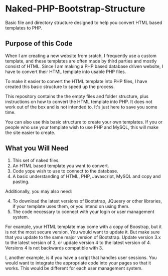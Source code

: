 # Naked-PHP-Bootstrap-Structure
Basic file and directory structure designed to help you convert HTML based templates to PHP.

## Purpose of this Code
When I am creating a new website from sratch, I frequently use a custom template, and these templates are often made by third parties and mostly consist of HTML. Since I am making a PHP based database driven website, I have to convert their HTML template into usable PHP files.

To make it easier to convert the HTML template into PHP files, I have created this basic structure to speed up the process.

This repository contains the the empty files and folder structure, plus instructions on how to convert the HTML template into PHP. It does not work out of the box and is not intended to. It's just here to save you some time.

You can also use this basic structure to create your own templates. If you or people who use your template wish to use PHP and MySQL, this will make the site easier to create.

## What you Will Need

1. This set of naked files.
2. An HTML based template you want to convert.
3. Code yopu wish to use to connect to the database.
4. A basic understanding of HTML, PHP, Javascript, MySQL and copy and pasting.

Additionally, you may also need:

4. To download the latest versions of Bootstrap, JQuesry or other libraries, if your template uses them, or you intend on using them.
5. The code necessary to connect with your login or user management system.

For example, your HTML template may come with a copy of Boostrap, but it is not the most secure version. You would want to update it. But make sure that you update to the same major version of Bootstrap. Update version 3.x to the latest version of 3, or update version 4 to the latest version of 4. Versions 4 is not backwards compatible with 3.

I, another example, is if you have a script that handles user sessions. You would want to integrate the appropriate code into your pages so that it works. This would be different for each user management system.

